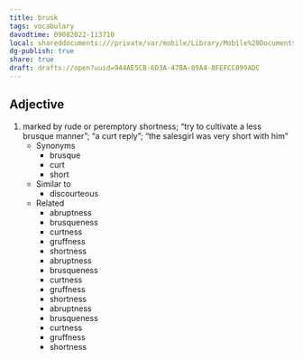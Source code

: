 ```yaml
---
title: brusk
tags: vocabulary
davodtime: 09082022-113710
local: shareddocuments:///private/var/mobile/Library/Mobile%20Documents/iCloud~md~obsidian/Documents/OBSHIDDIAN/drafts/944AE5CB-6D3A-47BA-89A4-8FEFCC099ADC.md
dg-publish: true
share: true
draft: drafts://open?uuid=944AE5CB-6D3A-47BA-89A4-8FEFCC099ADC
---
```



## Adjective

1. marked by rude or peremptory shortness; “try to cultivate a less brusque manner”; “a curt reply”; “the salesgirl was very short with him”
	- Synonyms
		- brusque
		- curt
		- short
	- Similar to
		- discourteous
	- Related
		- abruptness
		- brusqueness
		- curtness
		- gruffness
		- shortness
		- abruptness
		- brusqueness
		- curtness
		- gruffness
		- shortness
		- abruptness
		- brusqueness
		- curtness
		- gruffness
		- shortness

